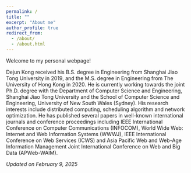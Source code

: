 ```yaml
---
permalink: /
title: ""
excerpt: "About me"
author_profile: true
redirect_from: 
  - /about/
  - /about.html
---
```

Welcome to my personal webpage!

Dejun Kong received his B.S. degree in Engineering from Shanghai Jiao Tong University in 2019, and the M.S. degree in Engineering from The University of Hong Kong in 2020. He is currently working towards the joint Ph.D. degree with the Department of Computer Science and Engineering, Shanghai Jiao Tong University and the School of Computer Science and Engineering, University of New South Wales (Sydney). His research interests include distributed computing, scheduling algorithm and network optimization. He has published several papers in well-known international journals and conference proceedings including IEEE International Conference on Computer Communications (INFOCOM), World Wide Web: Internet and Web Information Systems (WWWJ), IEEE International Conference on Web Services (ICWS) and Asia Pacific Web and Web-Age Information Management Joint International Conference on Web and Big Data (APWeb-WAIM).

<i>Updated on February 9, 2025</i>

